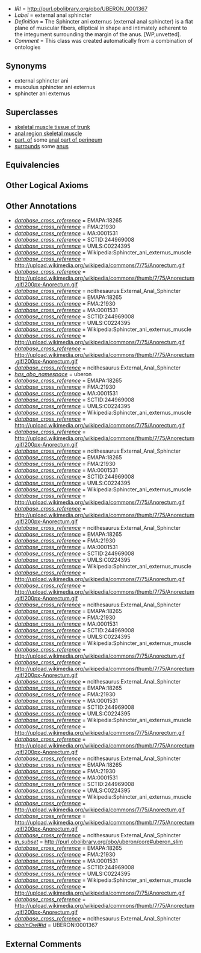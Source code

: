  * *IRI* = http://purl.obolibrary.org/obo/UBERON_0001367
 * *Label* = external anal sphincter
 * *Definition* = The Sphincter ani externus (external anal sphincter) is a flat plane of muscular fibers, elliptical in shape and intimately adherent to the integument surrounding the margin of the anus. [WP,unvetted].
 * *Comment* = This class was created automatically from a combination of ontologies

## Synonyms

 * external sphincter ani
 * musculus sphincter ani externus
 * sphincter ani externus

## Superclasses

 * [skeletal muscle tissue of trunk](../../UBERON/98/UBERON_0003898.md)
 * [anal region skeletal muscle](../../UBERON/32/UBERON_0004832.md)
 * [part_of](../../BFO/50/BFO_0000050.md) some [anal part of perineum](../../UBERON/67/UBERON_0006867.md)
 * [surrounds](../../RO/21/RO_0002221.md) some [anus](../../UBERON/45/UBERON_0001245.md)

## Equivalencies


## Other Logical Axioms


## Other Annotations

 * *[database_cross_reference](../../ef/oboInOwl#hasDbXref.md)* = EMAPA:18265
 * *[database_cross_reference](../../ef/oboInOwl#hasDbXref.md)* = FMA:21930
 * *[database_cross_reference](../../ef/oboInOwl#hasDbXref.md)* = MA:0001531
 * *[database_cross_reference](../../ef/oboInOwl#hasDbXref.md)* = SCTID:244969008
 * *[database_cross_reference](../../ef/oboInOwl#hasDbXref.md)* = UMLS:C0224395
 * *[database_cross_reference](../../ef/oboInOwl#hasDbXref.md)* = Wikipedia:Sphincter_ani_externus_muscle
 * *[database_cross_reference](../../ef/oboInOwl#hasDbXref.md)* = http://upload.wikimedia.org/wikipedia/commons/7/75/Anorectum.gif
 * *[database_cross_reference](../../ef/oboInOwl#hasDbXref.md)* = http://upload.wikimedia.org/wikipedia/commons/thumb/7/75/Anorectum.gif/200px-Anorectum.gif
 * *[database_cross_reference](../../ef/oboInOwl#hasDbXref.md)* = ncithesaurus:External_Anal_Sphincter
 * *[database_cross_reference](../../ef/oboInOwl#hasDbXref.md)* = EMAPA:18265
 * *[database_cross_reference](../../ef/oboInOwl#hasDbXref.md)* = FMA:21930
 * *[database_cross_reference](../../ef/oboInOwl#hasDbXref.md)* = MA:0001531
 * *[database_cross_reference](../../ef/oboInOwl#hasDbXref.md)* = SCTID:244969008
 * *[database_cross_reference](../../ef/oboInOwl#hasDbXref.md)* = UMLS:C0224395
 * *[database_cross_reference](../../ef/oboInOwl#hasDbXref.md)* = Wikipedia:Sphincter_ani_externus_muscle
 * *[database_cross_reference](../../ef/oboInOwl#hasDbXref.md)* = http://upload.wikimedia.org/wikipedia/commons/7/75/Anorectum.gif
 * *[database_cross_reference](../../ef/oboInOwl#hasDbXref.md)* = http://upload.wikimedia.org/wikipedia/commons/thumb/7/75/Anorectum.gif/200px-Anorectum.gif
 * *[database_cross_reference](../../ef/oboInOwl#hasDbXref.md)* = ncithesaurus:External_Anal_Sphincter
 * *[has_obo_namespace](../../ce/oboInOwl#hasOBONamespace.md)* = uberon
 * *[database_cross_reference](../../ef/oboInOwl#hasDbXref.md)* = EMAPA:18265
 * *[database_cross_reference](../../ef/oboInOwl#hasDbXref.md)* = FMA:21930
 * *[database_cross_reference](../../ef/oboInOwl#hasDbXref.md)* = MA:0001531
 * *[database_cross_reference](../../ef/oboInOwl#hasDbXref.md)* = SCTID:244969008
 * *[database_cross_reference](../../ef/oboInOwl#hasDbXref.md)* = UMLS:C0224395
 * *[database_cross_reference](../../ef/oboInOwl#hasDbXref.md)* = Wikipedia:Sphincter_ani_externus_muscle
 * *[database_cross_reference](../../ef/oboInOwl#hasDbXref.md)* = http://upload.wikimedia.org/wikipedia/commons/7/75/Anorectum.gif
 * *[database_cross_reference](../../ef/oboInOwl#hasDbXref.md)* = http://upload.wikimedia.org/wikipedia/commons/thumb/7/75/Anorectum.gif/200px-Anorectum.gif
 * *[database_cross_reference](../../ef/oboInOwl#hasDbXref.md)* = ncithesaurus:External_Anal_Sphincter
 * *[database_cross_reference](../../ef/oboInOwl#hasDbXref.md)* = EMAPA:18265
 * *[database_cross_reference](../../ef/oboInOwl#hasDbXref.md)* = FMA:21930
 * *[database_cross_reference](../../ef/oboInOwl#hasDbXref.md)* = MA:0001531
 * *[database_cross_reference](../../ef/oboInOwl#hasDbXref.md)* = SCTID:244969008
 * *[database_cross_reference](../../ef/oboInOwl#hasDbXref.md)* = UMLS:C0224395
 * *[database_cross_reference](../../ef/oboInOwl#hasDbXref.md)* = Wikipedia:Sphincter_ani_externus_muscle
 * *[database_cross_reference](../../ef/oboInOwl#hasDbXref.md)* = http://upload.wikimedia.org/wikipedia/commons/7/75/Anorectum.gif
 * *[database_cross_reference](../../ef/oboInOwl#hasDbXref.md)* = http://upload.wikimedia.org/wikipedia/commons/thumb/7/75/Anorectum.gif/200px-Anorectum.gif
 * *[database_cross_reference](../../ef/oboInOwl#hasDbXref.md)* = ncithesaurus:External_Anal_Sphincter
 * *[database_cross_reference](../../ef/oboInOwl#hasDbXref.md)* = EMAPA:18265
 * *[database_cross_reference](../../ef/oboInOwl#hasDbXref.md)* = FMA:21930
 * *[database_cross_reference](../../ef/oboInOwl#hasDbXref.md)* = MA:0001531
 * *[database_cross_reference](../../ef/oboInOwl#hasDbXref.md)* = SCTID:244969008
 * *[database_cross_reference](../../ef/oboInOwl#hasDbXref.md)* = UMLS:C0224395
 * *[database_cross_reference](../../ef/oboInOwl#hasDbXref.md)* = Wikipedia:Sphincter_ani_externus_muscle
 * *[database_cross_reference](../../ef/oboInOwl#hasDbXref.md)* = http://upload.wikimedia.org/wikipedia/commons/7/75/Anorectum.gif
 * *[database_cross_reference](../../ef/oboInOwl#hasDbXref.md)* = http://upload.wikimedia.org/wikipedia/commons/thumb/7/75/Anorectum.gif/200px-Anorectum.gif
 * *[database_cross_reference](../../ef/oboInOwl#hasDbXref.md)* = ncithesaurus:External_Anal_Sphincter
 * *[database_cross_reference](../../ef/oboInOwl#hasDbXref.md)* = EMAPA:18265
 * *[database_cross_reference](../../ef/oboInOwl#hasDbXref.md)* = FMA:21930
 * *[database_cross_reference](../../ef/oboInOwl#hasDbXref.md)* = MA:0001531
 * *[database_cross_reference](../../ef/oboInOwl#hasDbXref.md)* = SCTID:244969008
 * *[database_cross_reference](../../ef/oboInOwl#hasDbXref.md)* = UMLS:C0224395
 * *[database_cross_reference](../../ef/oboInOwl#hasDbXref.md)* = Wikipedia:Sphincter_ani_externus_muscle
 * *[database_cross_reference](../../ef/oboInOwl#hasDbXref.md)* = http://upload.wikimedia.org/wikipedia/commons/7/75/Anorectum.gif
 * *[database_cross_reference](../../ef/oboInOwl#hasDbXref.md)* = http://upload.wikimedia.org/wikipedia/commons/thumb/7/75/Anorectum.gif/200px-Anorectum.gif
 * *[database_cross_reference](../../ef/oboInOwl#hasDbXref.md)* = ncithesaurus:External_Anal_Sphincter
 * *[database_cross_reference](../../ef/oboInOwl#hasDbXref.md)* = EMAPA:18265
 * *[database_cross_reference](../../ef/oboInOwl#hasDbXref.md)* = FMA:21930
 * *[database_cross_reference](../../ef/oboInOwl#hasDbXref.md)* = MA:0001531
 * *[database_cross_reference](../../ef/oboInOwl#hasDbXref.md)* = SCTID:244969008
 * *[database_cross_reference](../../ef/oboInOwl#hasDbXref.md)* = UMLS:C0224395
 * *[database_cross_reference](../../ef/oboInOwl#hasDbXref.md)* = Wikipedia:Sphincter_ani_externus_muscle
 * *[database_cross_reference](../../ef/oboInOwl#hasDbXref.md)* = http://upload.wikimedia.org/wikipedia/commons/7/75/Anorectum.gif
 * *[database_cross_reference](../../ef/oboInOwl#hasDbXref.md)* = http://upload.wikimedia.org/wikipedia/commons/thumb/7/75/Anorectum.gif/200px-Anorectum.gif
 * *[database_cross_reference](../../ef/oboInOwl#hasDbXref.md)* = ncithesaurus:External_Anal_Sphincter
 * *[database_cross_reference](../../ef/oboInOwl#hasDbXref.md)* = EMAPA:18265
 * *[database_cross_reference](../../ef/oboInOwl#hasDbXref.md)* = FMA:21930
 * *[database_cross_reference](../../ef/oboInOwl#hasDbXref.md)* = MA:0001531
 * *[database_cross_reference](../../ef/oboInOwl#hasDbXref.md)* = SCTID:244969008
 * *[database_cross_reference](../../ef/oboInOwl#hasDbXref.md)* = UMLS:C0224395
 * *[database_cross_reference](../../ef/oboInOwl#hasDbXref.md)* = Wikipedia:Sphincter_ani_externus_muscle
 * *[database_cross_reference](../../ef/oboInOwl#hasDbXref.md)* = http://upload.wikimedia.org/wikipedia/commons/7/75/Anorectum.gif
 * *[database_cross_reference](../../ef/oboInOwl#hasDbXref.md)* = http://upload.wikimedia.org/wikipedia/commons/thumb/7/75/Anorectum.gif/200px-Anorectum.gif
 * *[database_cross_reference](../../ef/oboInOwl#hasDbXref.md)* = ncithesaurus:External_Anal_Sphincter
 * *[in_subset](../../et/oboInOwl#inSubset.md)* = http://purl.obolibrary.org/obo/uberon/core#uberon_slim
 * *[database_cross_reference](../../ef/oboInOwl#hasDbXref.md)* = EMAPA:18265
 * *[database_cross_reference](../../ef/oboInOwl#hasDbXref.md)* = FMA:21930
 * *[database_cross_reference](../../ef/oboInOwl#hasDbXref.md)* = MA:0001531
 * *[database_cross_reference](../../ef/oboInOwl#hasDbXref.md)* = SCTID:244969008
 * *[database_cross_reference](../../ef/oboInOwl#hasDbXref.md)* = UMLS:C0224395
 * *[database_cross_reference](../../ef/oboInOwl#hasDbXref.md)* = Wikipedia:Sphincter_ani_externus_muscle
 * *[database_cross_reference](../../ef/oboInOwl#hasDbXref.md)* = http://upload.wikimedia.org/wikipedia/commons/7/75/Anorectum.gif
 * *[database_cross_reference](../../ef/oboInOwl#hasDbXref.md)* = http://upload.wikimedia.org/wikipedia/commons/thumb/7/75/Anorectum.gif/200px-Anorectum.gif
 * *[database_cross_reference](../../ef/oboInOwl#hasDbXref.md)* = ncithesaurus:External_Anal_Sphincter
 * *[oboInOwl#id](../../id/oboInOwl#id.md)* = UBERON:0001367

## External Comments

